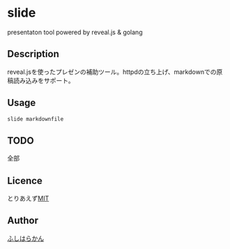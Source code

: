 slide
=====

presentaton tool powered by reveal.js &amp; golang

## Description

reveal.jsを使ったプレゼンの補助ツール。httpdの立ち上げ、markdownでの原稿読み込みをサポート。

## Usage

```sh
slide markdownfile
```

## TODO

全部

## Licence

とりあえず[MIT](https://github.com/tcnksm/tool/blob/master/LICENCE)

## Author

[ふしはらかん](https://github.com/kan)
